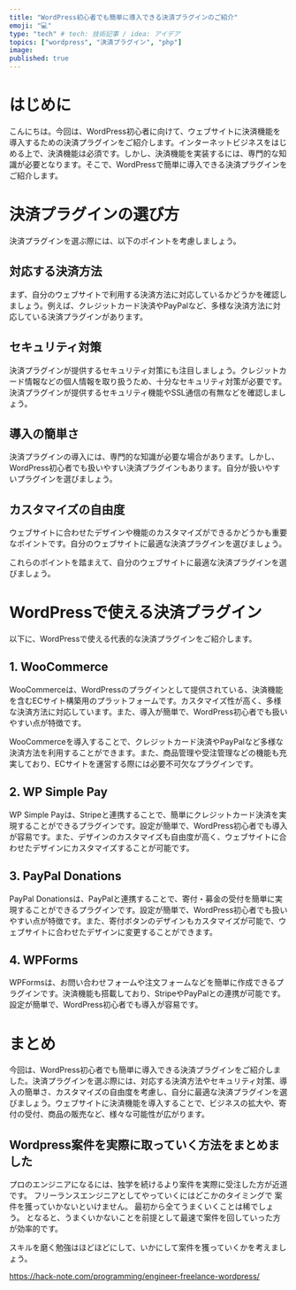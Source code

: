 ```yaml
---
title: "WordPress初心者でも簡単に導入できる決済プラグインのご紹介"
emoji: "💻"
type: "tech" # tech: 技術記事 / idea: アイデア
topics: ["wordpress", "決済プラグイン", "php"]
image: 
published: true
---
```


# はじめに
こんにちは。今回は、WordPress初心者に向けて、ウェブサイトに決済機能を導入するための決済プラグインをご紹介します。インターネットビジネスをはじめる上で、決済機能は必須です。しかし、決済機能を実装するには、専門的な知識が必要となります。そこで、WordPressで簡単に導入できる決済プラグインをご紹介します。

# 決済プラグインの選び方

決済プラグインを選ぶ際には、以下のポイントを考慮しましょう。

## 対応する決済方法

まず、自分のウェブサイトで利用する決済方法に対応しているかどうかを確認しましょう。例えば、クレジットカード決済やPayPalなど、多様な決済方法に対応している決済プラグインがあります。

## セキュリティ対策

決済プラグインが提供するセキュリティ対策にも注目しましょう。クレジットカード情報などの個人情報を取り扱うため、十分なセキュリティ対策が必要です。決済プラグインが提供するセキュリティ機能やSSL通信の有無などを確認しましょう。

## 導入の簡単さ

決済プラグインの導入には、専門的な知識が必要な場合があります。しかし、WordPress初心者でも扱いやすい決済プラグインもあります。自分が扱いやすいプラグインを選びましょう。

## カスタマイズの自由度

ウェブサイトに合わせたデザインや機能のカスタマイズができるかどうかも重要なポイントです。自分のウェブサイトに最適な決済プラグインを選びましょう。

これらのポイントを踏まえて、自分のウェブサイトに最適な決済プラグインを選びましょう。

# WordPressで使える決済プラグイン

以下に、WordPressで使える代表的な決済プラグインをご紹介します。

## 1. WooCommerce

WooCommerceは、WordPressのプラグインとして提供されている、決済機能を含むECサイト構築用のプラットフォームです。カスタマイズ性が高く、多様な決済方法に対応しています。また、導入が簡単で、WordPress初心者でも扱いやすい点が特徴です。

WooCommerceを導入することで、クレジットカード決済やPayPalなど多様な決済方法を利用することができます。また、商品管理や受注管理などの機能も充実しており、ECサイトを運営する際には必要不可欠なプラグインです。

## 2. WP Simple Pay

WP Simple Payは、Stripeと連携することで、簡単にクレジットカード決済を実現することができるプラグインです。設定が簡単で、WordPress初心者でも導入が容易です。また、デザインのカスタマイズも自由度が高く、ウェブサイトに合わせたデザインにカスタマイズすることが可能です。

## 3. PayPal Donations

PayPal Donationsは、PayPalと連携することで、寄付・募金の受付を簡単に実現することができるプラグインです。設定が簡単で、WordPress初心者でも扱いやすい点が特徴です。また、寄付ボタンのデザインもカスタマイズが可能で、ウェブサイトに合わせたデザインに変更することができます。

## 4. WPForms

WPFormsは、お問い合わせフォームや注文フォームなどを簡単に作成できるプラグインです。決済機能も搭載しており、StripeやPayPalとの連携が可能です。設定が簡単で、WordPress初心者でも導入が容易です。

# まとめ

今回は、WordPress初心者でも簡単に導入できる決済プラグインをご紹介しました。決済プラグインを選ぶ際には、対応する決済方法やセキュリティ対策、導入の簡単さ、カスタマイズの自由度を考慮し、自分に最適な決済プラグインを選びましょう。ウェブサイトに決済機能を導入することで、ビジネスの拡大や、寄付の受付、商品の販売など、様々な可能性が広がります。

## Wordpress案件を実際に取っていく方法をまとめました
プロのエンジニアになるには、独学を続けるより案件を実際に受注した方が近道です。
フリーランスエンジニアとしてやっていくにはどこかのタイミングで
案件を獲っていかないといけません。
最初から全てうまくいくことは稀でしょう。
となると、うまくいかないことを前提として最速で案件を回していった方が効率的です。

スキルを磨く勉強はほどほどにして、いかにして案件を獲っていくかを考えましょう。

https://hack-note.com/programming/engineer-freelance-wordpress/

